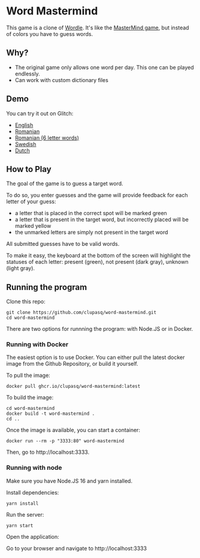 # Word Mastermind

This game is a clone of [Wordle](https://www.powerlanguage.co.uk/wordle/).
It's like the [MasterMind game](https://en.wikipedia.org/wiki/Mastermind_(board_game)), but instead of colors you have to guess words.

## Why?

* The original game only allows one word per day. This one can be played endlessly.
* Can work with custom dictionary files

## Demo

You can try it out on Glitch:

* [English](https://word-mastermind.glitch.me/)
* [Romanian](https://word-mastermind.glitch.me/?dictName=ro-ro-5)
* [Romanian (6 letter words)](https://word-mastermind.glitch.me/?dictName=ro-ro-6)
* [Swedish](https://word-mastermind.glitch.me/?dictName=sv-se-5)
* [Dutch](https://word-mastermind.glitch.me/?dictName=nl-nl-5)

## How to Play

The goal of the game is to guess a target word.

To do so, you enter guesses and the game will provide feedback for each letter of your guess:

* a letter that is placed in the correct spot will be marked green
* a letter that is present in the target word, but incorrectly placed will be marked yellow
* the unmarked letters are simply not present in the target word

All submitted guesses have to be valid words.

To make it easy, the keyboard at the bottom of the screen will highlight the statuses of each letter: present (green), not present (dark gray), unknown (light gray).

## Running the program

Clone this repo:

```
git clone https://github.com/clupasq/word-mastermind.git
cd word-mastermind
```

There are two options for runnning the program: with Node.JS or in Docker.


### Running with Docker

The easiest option is to use Docker.
You can either pull the latest docker image from the Github Repository, or build it yourself.

To pull the image:

```
docker pull ghcr.io/clupasq/word-mastermind:latest
```

To build the image:

```
cd word-mastermind
docker build -t word-mastermind .
cd ..
```

Once the image is available, you can start a container:

```
docker run --rm -p "3333:80" word-mastermind
```

Then, go to http://localhost:3333.


### Running with node

Make sure you have Node.JS 16 and yarn installed.

Install dependencies:
```
yarn install
```

Run the server:
```
yarn start
```

Open the application:


Go to your browser and navigate to http://localhost:3333


